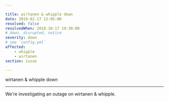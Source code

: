 ```yaml
---

title: wirtanen & whipple down
date: 2019-02-17 12:05:00
resolved: false
resolvedWhen: 2018-10-17 19:30:00
# down, disrupted, notice
severity: down
# see `config.yml`
affected:
    - whipple
    - wirtanen
section: issue

---
```


wirtanen & whipple down

---

We're investigating an outage on wirtanen & whipple.
